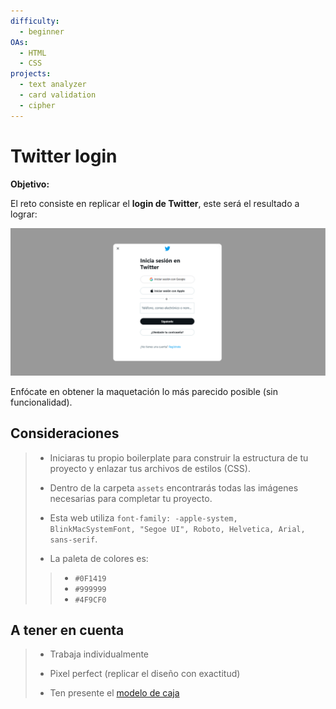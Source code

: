 ```yaml
---
difficulty:
  - beginner
OAs:
  - HTML
  - CSS
projects:
  - text analyzer
  - card validation
  - cipher
---
```

# Twitter login

__Objetivo:__

El reto consiste en replicar el __login de Twitter__, este será el resultado
a lograr:

![Twitter login](fullpage.png)

Enfócate en obtener la maquetación
lo más parecido posible (sin funcionalidad).

## Consideraciones

> - Iniciaras tu propio boilerplate para construir la estructura de tu proyecto y
enlazar tus archivos de estilos (CSS).
>
> - Dentro de la carpeta `assets` encontrarás todas
 las imágenes necesarias para completar tu proyecto.
>
> - Esta web utiliza `font-family: -apple-system, BlinkMacSystemFont,
"Segoe UI", Roboto, Helvetica, Arial,
sans-serif`.
>
> - La paleta de colores es:
> >
> > - `#0F1419`
> > - `#999999`
> > - `#4F9CF0`
>
## A tener en cuenta

> - Trabaja individualmente
>
> - Pixel perfect (replicar el diseño con exactitud)
>
> - Ten presente el [modelo de caja](https://curriculum.laboratoria.la/es/topics/css/css/boxmodel-and-display)